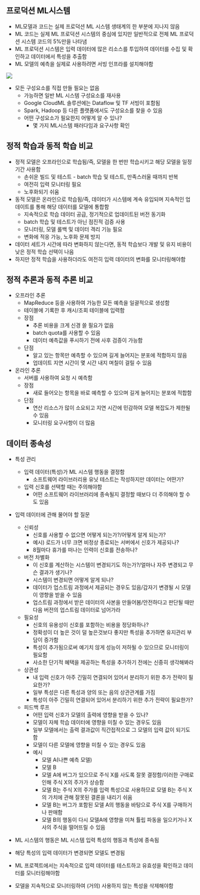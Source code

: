 ## 프로덕션 ML시스템
- ML모델과 코드는 실제 프로덕션 ML 시스템 생태계의 한 부분에 지나지 않음 
- ML 코드는 실제 ML 프로덕션 시스템의 중심에 있지만 일반적으로 전체 ML 프로덕션 시스템 코드의 5%만을 나타냄
- ML 프로덕션 시스템은 입력 데이터에 많은 리소스를 투입하여 데이터를 수집 및 확인하고 데이터에서 특성을 추출함 
- ML 모델의 예측을 실제로 사용하려면 서빙 인프라를 설치해야함 
<img src="https://user-images.githubusercontent.com/32586985/71470291-feefc100-280e-11ea-9df7-b2502432596c.PNG">

- 모든 구성요소를 직접 만들 필요는 없음 
  - 가능하면 일반 ML 시스템 구성요소를 재사용
  - Google CloudML 솔루션에는 Dataflow 및 TF 서빙이 포함됨
  - Spark, Hadoop 등 다른 플랫폼에서도 구성요소를 찾을 수 있음 
  - 어떤 구성요소가 필요한지 어떻게 알 수 있나?
    - 몇 가지 ML시스템 패러다임과 요구사항 확인 
    

## 정적 학습과 동적 학습 비교
- 정적 모델은 오프라인으로 학습됨/즉, 모델을 한 번만 학습시키고 해당 모델을 일정 기간 사용함
  - 손쉬운 빌드 및 테스트 - batch 학습 및 테스트, 만족스러울 때까지 반복
  - 여전히 입력 모니터링 필요
  - 노후화되기 쉬움 
- 동적 모델은 온라인으로 학습됨/즉, 데이터가 시스템에 계속 유입되며 지속적인 업데이트를 통해 해당 데이터를 모델에 통합함 
  - 지속적으로 학습 데이터 공급, 정기적으로 업데이트된 버전 동기화
  - batch 학습 및 테스트가 아닌 점진적 검증 사용
  - 모니터링, 모델 롤백 및 데이터 격리 기능 필요
  - 변화에 적응 가능, 노후화 문제 방지 
- 데이터 세트가 시간에 따라 변화하지 않는다면, 동적 학습보다 개발 및 유지 비용이 낮은 정적 학습 선택이 나음 
- 하지만 정적 학습을 사용하더라도 여전히 입력 데이터의 변화를 모니터링해야함 


## 정적 추론과 동적 추론 비교
- 오프라인 추론
  - MapReduce 등을 사용하여 가능한 모든 예측을 일괄적으로 생성함 
  - 테이블에 기록한 후 캐시/조회 테이블에 입력함
  - 장점
    - 추론 비용을 크게 신경 쓸 필요가 없음
    - batch quota를 사용할 수 있음 
    - 데이터 예측값을 푸시하기 전에 사후 검증이 가능함
  - 단점
    - 알고 있는 항목만 예측할 수 있으며 길게 늘어지는 분포에 적합하지 않음
    - 업데이트 지연 시간이 몇 시간 내지 며칠이 걸릴 수 있음 
- 온라인 추론
  - 서버를 사용하여 요청 시 예측함
  - 장점
    - 새로 들어오는 항목을 바로 예측할 수 있으며 길게 늘어지는 분포에 적합함
  - 단점
    - 연산 리소스가 많이 소요되고 지연 시간에 민감하여 모델 복잡도가 제한될 수 있음 
    - 모니터링 요구사항이 더 많음 


## 데이터 종속성
- 특성 관리
  - 입력 데이터(특성)가 ML 시스템 행동을 결정함
    - 소프트웨어 라이브러리용 유닛 테스트는 작성하지만 데이터는 어떤가?
  - 입력 신호를 선택할 때는 주의해야함
    - 어떤 소프트웨어 라이브러리에 종속될지 결정할 때보다 더 주의해야 할 수도 있음 

- 입력 데이터에 관해 물어야 할 질문
  - 신뢰성
    - 신호를 사용할 수 없으면 어떻게 되는가?/어떻게 알게 되는가?
    - 예시) 로드가 너무 크면 비정상 종료되는 서버에서 신호가 제공되나?
    - 8월마다 휴가를 떠나는 인력이 신호를 전송하나?
  - 버전 차별화
    - 이 신호를 계산하는 시스템이 변경되기도 하는가?/얼마나 자주 변경되고 무슨 결과가 생기나?
    - 시스템이 변경되면 어떻게 알게 되나?
    - 데이터가 업스트림 과정에서 제공되는 경우도 있음/갑자기 변경될 시 모델이 영향을 받을 수 있음 
    - 업스트림 과정에서 받은 데이터의 사본을 만들어봄/안전하다고 판단될 때만 다음 버전의 업스트림 데이터로 넘어가라
  - 필요성
    - 신호의 유용성이 신호를 포함하는 비용을 정당화하나?
    - 정확성이 더 높은 것이 덜 높은것보다 좋지만 특성을 추가하면 유지관리 부담이 증가함
    - 특성이 추가됨으로써 예기치 않게 성능이 저하될 수 있으므로 모니터링이 필요함 
    - 사소한 단기적 혜택을 제공하는 특성을 추가하기 전에는 신중히 생각해봐라
  - 상관성
    - 내 입력 신호가 아주 긴밀히 연결되어 있어서 분리하기 위한 추가 전략이 필요한가?
    - 일부 특성은 다른 특성과 양의 또는 음의 상관관계를 가짐
    - 특성이 아주 긴밀히 연결되어 있어서 분리하기 위한 추가 전략이 필요한가?
  - 피드백 루프
    - 어떤 입력 신호가 모델의 출력에 영향을 받을 수 있나?
    - 모델이 자체 학습 데이터에 영향을 미칠 수 있는 경우도 있음 
    - 일부 모델에서는 출력 결과값이 직간접적으로 그 모델의 입력 값이 되기도 함
    - 모델이 다른 모델에 영향을 미칠 수 있는 경우도 있음 
    - 예시
      - 모델 A(나쁜 예측 모델)
      - 모델 B
      - 모델 A에 버그가 있으므로 주식 X를 사도록 잘못 결정함/이러한 구매로 인해 주식 X의 주가가 상승함 
      - 모델 B는 주식 X의 주가를 입력 특성으로 사용하므로 모델 B는 주식 X의 가치에 관해 잘못된 결론을 내리기 쉬움
      - 모델 B는 버그가 포함된 모델 A의 행동을 바탕으로 주식 X를 구매하거나 판매함
      - 모델 B의 행동이 다시 모델A에 영향을 미쳐 튤립 파동을 일으키거나 X사의 주식을 떨어뜨릴 수 있음 
    
- ML 시스템의 행동은 ML 시스템 입력 특성의 행동과 특성에 종속됨
- 해당 특성의 입력 데이터가 변경되면 모델도 변경됨
- ML 프로젝트에서는 지속적으로 입력 데이터를 테스트하고 유효성을 확인하고 데이터를 모니터링해야함
- 모델을 지속적으로 모니터링하여 (거의) 사용하지 않는 특성을 삭제해야함
